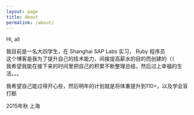 ```yaml
---
layout: page
title: About
permalink: /about/
---
```


Hi, all

我目前是一名大四学生，在 Shanghai SAP Labs 实习， Ruby 程序员  
这个博客是我为了提升自己的技术能力，间接提高薪水的目的而创建的（（  
我希望我能在接下来的时间里把自己的积累不断整理总结，然后过上幸福的生活。。。  

我希望自己能过得开心些，然后明年的计划就是将体重提升到110+，以及学会盲打额

2015年秋 上海
